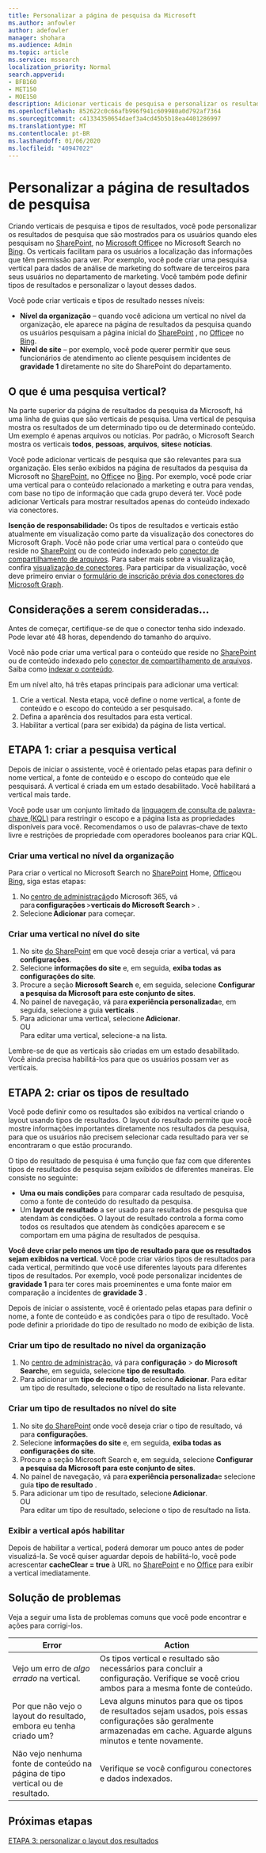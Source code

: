 ```yaml
---
title: Personalizar a página de pesquisa da Microsoft
ms.author: anfowler
author: adefowler
manager: shohara
ms.audience: Admin
ms.topic: article
ms.service: mssearch
localization_priority: Normal
search.appverid:
- BFB160
- MET150
- MOE150
description: Adicionar verticais de pesquisa e personalizar os resultados da pesquisa
ms.openlocfilehash: 852622c0c66afb996f941c609980a0d792af7364
ms.sourcegitcommit: c41334350654daef3a4cd45b5b18ea4401286997
ms.translationtype: MT
ms.contentlocale: pt-BR
ms.lasthandoff: 01/06/2020
ms.locfileid: "40947022"
---
```

# <a name="customize-the-search-results-page"></a>Personalizar a página de resultados de pesquisa

Criando verticais de pesquisa e tipos de resultados, você pode personalizar os resultados de pesquisa que são mostrados para os usuários quando eles pesquisam no [SharePoint](http://sharepoint.com/), no [Microsoft Office](https://Office.com)e no Microsoft Search no [Bing](https://Bing.com). Os verticais facilitam para os usuários a localização das informações que têm permissão para ver. Por exemplo, você pode criar uma pesquisa vertical para dados de análise de marketing do software de terceiros para seus usuários no departamento de marketing. Você também pode definir tipos de resultados e personalizar o layout desses dados.  

Você pode criar verticais e tipos de resultado nesses níveis: 

- **Nível da organização** – quando você adiciona um vertical no nível da organização, ele aparece na página de resultados da pesquisa quando os usuários pesquisam a página inicial do [SharePoint](http://sharepoint.com/) , no [Office](https://Office.com)e no [Bing](https://Bing.com). 
- **Nível de site** – por exemplo, você pode querer permitir que seus funcionários de atendimento ao cliente pesquisem incidentes de **gravidade 1** diretamente no site do SharePoint do departamento. 

## <a name="whats-a-search-vertical"></a>O que é uma pesquisa vertical?

Na parte superior da página de resultados da pesquisa da Microsoft, há uma linha de guias que são verticais de pesquisa. Uma vertical de pesquisa mostra os resultados de um determinado tipo ou de determinado conteúdo. Um exemplo é apenas arquivos ou notícias. Por padrão, o Microsoft Search mostra os verticais **todos**, **pessoas**, **arquivos**, **sites**e **notícias**.  

Você pode adicionar verticais de pesquisa que são relevantes para sua organização. Eles serão exibidos na página de resultados da pesquisa da Microsoft no [SharePoint](http://sharepoint.com/), no [Office](https://Office.com)e no [Bing](https://Bing.com). Por exemplo, você pode criar uma vertical para o conteúdo relacionado a marketing e outra para vendas, com base no tipo de informação que cada grupo deverá ter. Você pode adicionar Verticals para mostrar resultados apenas do conteúdo indexado via conectores.  

**Isenção de responsabilidade:** Os tipos de resultados e verticais estão atualmente em visualização como parte da visualização dos conectores do Microsoft Graph. Você não pode criar uma vertical para o conteúdo que reside no [SharePoint](http://sharepoint.com/) ou de conteúdo indexado pelo [conector de compartilhamento de arquivos](file-share-connector.md). Para saber mais sobre a visualização, confira [visualização de conectores](connectors-preview.md). Para participar da visualização, você deve primeiro enviar o [formulário de inscrição prévia dos conectores do Microsoft Graph](https://forms.office.com/Pages/ResponsePage.aspx?id=v4j5cvGGr0GRqy180BHbRxWYgu82J_RFnMMATAS6_chUNVYwNU1CMDNZUDBSSDZKWVo2RDJDRjRLQi4u).

## <a name="things-to-consider"></a>Considerações a serem consideradas...

Antes de começar, certifique-se de que o conector tenha sido indexado. Pode levar até 48 horas, dependendo do tamanho do arquivo.

Você não pode criar uma vertical para o conteúdo que reside no [SharePoint](http://sharepoint.com/) ou de conteúdo indexado pelo [conector de compartilhamento de arquivos](file-share-connector.md). Saiba como [indexar o conteúdo](configure-connector.md).

Em um nível alto, há três etapas principais para adicionar uma vertical: 

1. Crie a vertical. Nesta etapa, você define o nome vertical, a fonte de conteúdo e o escopo do conteúdo a ser pesquisado. 
2. Defina a aparência dos resultados para esta vertical.  
3. Habilitar a vertical (para ser exibida) da página de lista vertical.   

## <a name="step-1-create-the-search-vertical"></a>ETAPA 1: criar a pesquisa vertical

Depois de iniciar o assistente, você é orientado pelas etapas para definir o nome vertical, a fonte de conteúdo e o escopo do conteúdo que ele pesquisará. A vertical é criada em um estado desabilitado. Você habilitará a vertical mais tarde.

Você pode usar um conjunto limitado da [linguagem de consulta de palavra-chave (KQL)](https://docs.microsoft.com/sharepoint/dev/general-development/keyword-query-language-kql-syntax-reference) para restringir o escopo e a página lista as propriedades disponíveis para você. Recomendamos o uso de palavras-chave de texto livre e restrições de propriedade com operadores booleanos para criar KQL. 

### <a name="create-a-vertical-at-the-organization-level"></a>Criar uma vertical no nível da organização

Para criar o vertical no Microsoft Search no [SharePoint](http://sharepoint.com/) Home, [Office](https://Office.com)ou [Bing](https://Bing.com), siga estas etapas:

1. No [centro de administração](https://admin.microsoft.com)do Microsoft 365, vá para **configurações** >**verticais** **do Microsoft Search** > .
1. Selecione **Adicionar** para começar.  

### <a name="create-a-vertical-at-the-site-level"></a>Criar uma vertical no nível do site

1. No site [do SharePoint](http://sharepoint.com/) em que você deseja criar a vertical, vá para **configurações**.
1. Selecione **informações do site** e, em seguida, **exiba todas as configurações do site**.
1. Procure a seção **Microsoft Search** e, em seguida, selecione **Configurar a pesquisa da Microsoft para este conjunto de sites**.
1. No painel de navegação, vá para **experiência personalizada**e, em seguida, selecione a guia **verticais** .
1. Para adicionar uma vertical, selecione **Adicionar**. <br>
OU <br>Para editar uma vertical, selecione-a na lista.

Lembre-se de que as verticais são criadas em um estado desabilitado. Você ainda precisa habilitá-los para que os usuários possam ver as verticais.

## <a name="step-2-create-the-result-types"></a>ETAPA 2: criar os tipos de resultado

Você pode definir como os resultados são exibidos na vertical criando o layout usando tipos de resultados. O layout do resultado permite que você mostre informações importantes diretamente nos resultados da pesquisa, para que os usuários não precisem selecionar cada resultado para ver se encontraram o que estão procurando.

O tipo do resultado de pesquisa é uma função que faz com que diferentes tipos de resultados de pesquisa sejam exibidos de diferentes maneiras. Ele consiste no seguinte:

- **Uma ou mais condições** para comparar cada resultado de pesquisa, como a fonte de conteúdo do resultado da pesquisa.  
- Um **layout de resultado** a ser usado para resultados de pesquisa que atendam às condições. O layout de resultado controla a forma como todos os resultados que atendem às condições aparecem e se comportam em uma página de resultados de pesquisa.

**Você deve criar pelo menos um tipo de resultado para que os resultados sejam exibidos na vertical.** Você pode criar vários tipos de resultados para cada vertical, permitindo que você use diferentes layouts para diferentes tipos de resultados. Por exemplo, você pode personalizar incidentes de **gravidade 1** para ter cores mais proeminentes e uma fonte maior em comparação a incidentes de **gravidade 3** . 

Depois de iniciar o assistente, você é orientado pelas etapas para definir o nome, a fonte de conteúdo e as condições para o tipo de resultado. Você pode definir a prioridade do tipo de resultado no modo de exibição de lista. 
  
### <a name="create-a-result-type-at-the-organization-level"></a>Criar um tipo de resultado no nível da organização

1. No [centro de administração](https://admin.microsoft.com), vá para **configuração** > **do Microsoft Search**e, em seguida, selecione **tipo de resultado**.
1. Para adicionar um **tipo de resultado**, selecione **Adicionar**. Para editar um tipo de resultado, selecione o tipo de resultado na lista relevante.
 
### <a name="create-a-results-type-at-the-site-level"></a>Criar um tipo de resultados no nível do site

1. No site [do SharePoint](http://sharepoint.com/) onde você deseja criar o tipo de resultado, vá para **configurações**.
1. Selecione **informações do site** e, em seguida, **exiba todas as configurações do site**. 
1. Procure a seção Microsoft Search e, em seguida, selecione **Configurar a pesquisa da Microsoft para este conjunto de sites**.
1. No painel de navegação, vá para **experiência personalizada**e selecione guia **tipo de resultado** .
1. Para adicionar um tipo de resultado, selecione **Adicionar**. <br> OU <br>Para editar um tipo de resultado, selecione o tipo de resultado na lista.

### <a name="view-the-vertical-after-enabling"></a>Exibir a vertical após habilitar

Depois de habilitar a vertical, poderá demorar um pouco antes de poder visualizá-la.
Se você quiser aguardar depois de habilitá-lo, você pode acrescentar **cacheClear = true** à URL no [SharePoint](http://sharepoint.com/) e no [Office](https://Office.com) para exibir a vertical imediatamente.

## <a name="troubleshooting"></a>Solução de problemas

Veja a seguir uma lista de problemas comuns que você pode encontrar e ações para corrigi-los.


|Error  |Action  |
|---------|---------|
|Vejo um erro de *algo errado* na vertical. |   Os tipos vertical e resultado são necessários para concluir a configuração. Verifique se você criou ambos para a mesma fonte de conteúdo.      |
|Por que não vejo o layout do resultado, embora eu tenha criado um? | Leva alguns minutos para que os tipos de resultados sejam usados, pois essas configurações são geralmente armazenadas em cache. Aguarde alguns minutos e tente novamente.        |
|Não vejo nenhuma fonte de conteúdo na página de tipo vertical ou de resultado.     |      Verifique se você configurou conectores e dados indexados.   |



## <a name="next-steps"></a>Próximas etapas
[ETAPA 3: personalizar o layout dos resultados](customize-results-layout.md)
